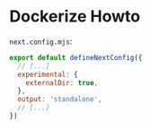 # Dockerize Howto

`next.config.mjs`:
```javascript
export default defineNextConfig({
  // [...]
  experimental: {
    externalDir: true,
  },
  output: 'standalone',
  // [...]
})
```